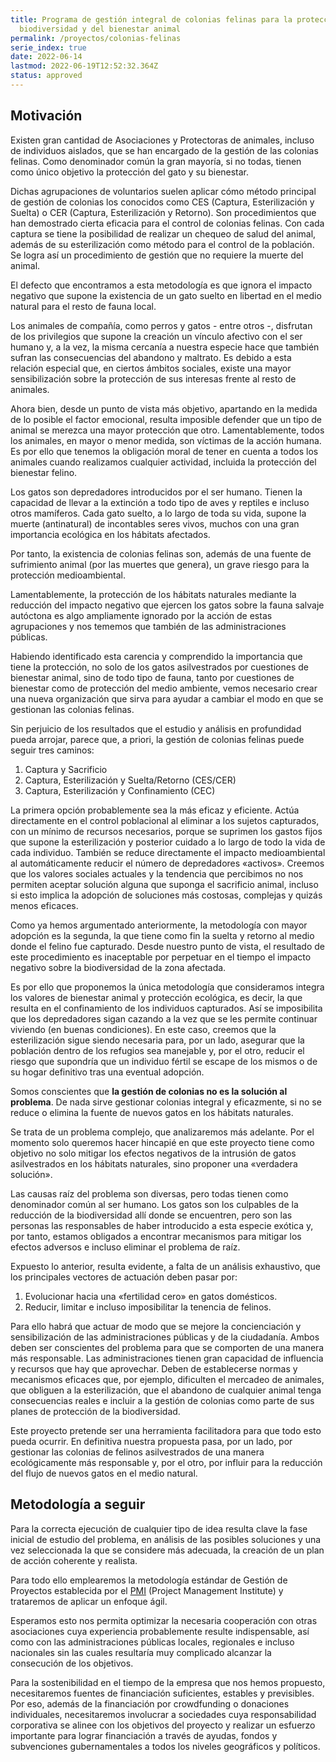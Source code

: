 ```yaml
---
title: Programa de gestión integral de colonias felinas para la protección de la
  biodiversidad y del bienestar animal
permalink: /proyectos/colonias-felinas
serie_index: true
date: 2022-06-14
lastmod: 2022-06-19T12:52:32.364Z
status: approved
---
```


## Motivación

Existen gran cantidad de Asociaciones y Protectoras de animales, incluso de individuos aislados, que se han encargado de la gestión de las colonias felinas. Como denominador común la gran mayoría, si no todas, tienen como único objetivo la protección del gato y su bienestar.  

Dichas agrupaciones de voluntarios suelen aplicar cómo método principal de gestión de colonias los conocidos como CES (Captura, Esterilización y Suelta) o CER (Captura, Esterilización y Retorno). Son procedimientos que han demostrado cierta eficacia para el control de colonias felinas. Con cada captura se tiene la posibilidad de realizar un chequeo de salud del animal, además de su esterilización como método para el control de la población. Se logra así un procedimiento de gestión que no requiere la muerte del animal.

El defecto que encontramos a esta metodología es que ignora el impacto negativo que supone la existencia de un gato suelto en libertad en el medio natural para el resto de fauna local.

Los animales de compañía, como perros y gatos - entre otros -, disfrutan de los privilegios que supone la creación un vínculo afectivo con el ser humano y, a la vez, la misma cercanía a nuestra especie hace que también sufran las consecuencias del abandono y maltrato. Es debido a esta relación especial que, en ciertos ámbitos sociales, existe una mayor sensibilización sobre la protección de sus interesas frente al resto de animales. 

Ahora bien, desde un punto de vista más objetivo, apartando en la medida de lo posible el factor emocional, resulta imposible defender que un tipo de animal se merezca una mayor protección que otro. Lamentablemente, todos los animales, en mayor o menor medida, son víctimas de la acción humana. Es por ello que tenemos la obligación moral de tener en cuenta a todos los animales cuando realizamos cualquier actividad, incluida la protección del bienestar felino.

Los gatos son depredadores introducidos por el ser humano. Tienen la capacidad de llevar a la extinción a todo tipo de aves y reptiles e incluso otros mamíferos. Cada gato suelto, a lo largo de toda su vida, supone la muerte (antinatural) de incontables seres vivos, muchos con una gran importancia ecológica en los hábitats afectados. 

Por tanto, la existencia de colonias felinas son, además de una fuente de sufrimiento animal (por las muertes que genera), un grave riesgo para la protección medioambiental.

Lamentablemente, la protección de los hábitats naturales mediante la reducción del impacto negativo que ejercen los gatos sobre la fauna salvaje autóctona es algo ampliamente ignorado por la acción de estas agrupaciones y nos tememos que también de las administraciones públicas.

Habiendo identificado esta carencia y comprendido la importancia que tiene la protección, no solo de los gatos asilvestrados por cuestiones de bienestar animal, sino de todo tipo de fauna, tanto por cuestiones de bienestar como de protección del medio ambiente, vemos necesario crear una nueva organización que sirva para ayudar a cambiar el modo en que se gestionan las colonias felinas.

Sin perjuicio de los resultados que el estudio y análisis en profundidad pueda arrojar, parece que, a priori, la gestión de colonias felinas puede seguir tres caminos:
1. Captura y Sacrificio
1. Captura, Esterilización y Suelta/Retorno (CES/CER)
1. Captura, Esterilización y Confinamiento (CEC)

La primera opción probablemente sea la más eficaz y eficiente. Actúa directamente en el control poblacional al eliminar a los sujetos capturados, con un mínimo de recursos necesarios, porque se suprimen los gastos fijos que supone la esterilización y posterior cuidado a lo largo de todo la vida de cada individuo. También se reduce directamente el impacto medioambiental al automáticamente reducir el número de depredadores «activos». Creemos que los valores sociales actuales y la tendencia que percibimos no nos permiten aceptar solución alguna que suponga el sacrificio animal, incluso si esto implica la adopción de soluciones más costosas, complejas y quizás menos eficaces.

Como ya hemos argumentado anteriormente, la metodología con mayor adopción es la segunda, la que tiene como fin la suelta y retorno al medio donde el felino fue capturado. Desde nuestro punto de vista, el resultado de este procedimiento es inaceptable por perpetuar en el tiempo el impacto negativo sobre la biodiversidad de la zona afectada.

Es por ello que proponemos la única metodología que consideramos integra los valores de bienestar animal y protección ecológica, es decir, la que resulta en el confinamiento de los individuos capturados. Así se imposibilita que los depredadores sigan cazando a la vez que se les permite continuar viviendo (en buenas condiciones). En este caso, creemos que la esterilización sigue siendo necesaria para, por un lado, asegurar que la población dentro de los refugios sea manejable y, por el otro, reducir el riesgo que supondría que un individuo fértil se escape de los mismos o de su hogar definitivo tras una eventual adopción.

Somos conscientes que **la gestión de colonias no es la solución al problema**. De nada sirve gestionar colonias integral y eficazmente, si no se reduce o elimina la fuente de nuevos gatos en los hábitats naturales.

Se trata de un problema complejo, que analizaremos más adelante. Por el momento solo queremos hacer hincapié en que este proyecto tiene como objetivo no solo mitigar los efectos negativos de la intrusión de gatos asilvestrados en los hábitats naturales, sino proponer una «verdadera solución». 

Las causas raíz del problema son diversas, pero todas tienen como denominador común al ser humano. Los gatos son los culpables de la reducción de la biodiversidad allí donde se encuentren, pero son las personas las responsables de haber introducido a esta especie exótica y, por tanto, estamos obligados a encontrar mecanismos para mitigar los efectos adversos e incluso eliminar el problema de raíz.

Expuesto lo anterior, resulta evidente, a falta de un análisis exhaustivo, que los principales vectores de actuación deben pasar por:
1. Evolucionar hacia una «fertilidad cero» en gatos domésticos.
1. Reducir, limitar e incluso imposibilitar la tenencia de felinos.

Para ello habrá que actuar de modo que se mejore la concienciación y sensibilización de las administraciones públicas y de la ciudadanía. Ambos deben ser conscientes del problema para que se comporten de una manera más responsable. Las administraciones tienen gran capacidad de influencia y recursos que hay que aprovechar. Deben de establecerse normas y mecanismos eficaces que, por ejemplo, dificulten el mercadeo de animales, que obliguen a la esterilización, que el abandono de cualquier animal tenga consecuencias reales e incluir a la gestión de colonias como parte de sus planes de protección de la biodiversidad. 

Este proyecto pretende ser una herramienta facilitadora para que todo esto pueda ocurrir. En definitiva nuestra propuesta pasa, por un lado, por gestionar las colonias de felinos asilvestrados de una manera ecológicamente más responsable y, por el otro, por influir para la reducción del flujo de nuevos gatos en el medio natural.


## Metodología a seguir

Para la correcta ejecución de cualquier tipo de idea resulta clave la fase inicial de estudio del problema, en análisis de las posibles soluciones y una vez seleccionada la que se considere más adecuada, la creación de un plan de acción coherente y realista.

Para todo ello emplearemos la metodología estándar de Gestión de Proyectos establecida por el [PMI](https://www.pmi.org) (Project Management Institute) y trataremos de aplicar un enfoque ágil.

Esperamos esto nos permita optimizar la necesaria cooperación con otras asociaciones cuya experiencia probablemente resulte indispensable, así como con las administraciones públicas locales, regionales e incluso nacionales sin las cuales resultaría muy complicado alcanzar la consecución de los objetivos. 

Para la sostenibilidad en el tiempo de la empresa que nos hemos propuesto, necesitaremos fuentes de financiación suficientes, estables y previsibles. Por eso, además de la financiación por crowdfunding o donaciones individuales, necesitaremos involucrar a sociedades cuya responsabilidad corporativa se alinee con los objetivos del proyecto y realizar un esfuerzo importante para lograr financiación a través de ayudas, fondos y subvenciones gubernamentales a todos los niveles geográficos y políticos.






